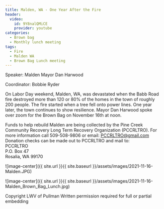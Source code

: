```yaml
---
title: Malden, WA - One Year After the Fire
header:
  video:
    id: 9Y8nalQMiCE
    provider: youtube
categories:
  - Brown bag
  - Monthly lunch meeting
tags:
  - Fire
  - Malden WA
  - Brown Bag Lunch meeting
---
```


Speaker:  Malden Mayor Dan Harwood 

Coordinator: Bobbie Ryder

On Labor Day weekend, Malden, WA, was devastated when the Babb Road fire destroyed more than 120 or 80% of the homes in the town of roughly 200 people. The fire started when a tree fell onto power lines.  One year later, the town continues to show resilience.  Mayor Dan Harwood spoke over zoom for the Brown Bag on November 16th at noon.


Funds to help rebuild Malden are  being collected by the Pine Creek Community Recovery Long Term Recovery Organization (PCCRLTRO).  For more information call 509-508-9806 or email: PCCRLTRO@gmail.com
<br/>
Donation checks can be made out to PCCRLTRO and mail to:
<br/>
PCCRLTRO
<br/>
P.O. Box 47
<br/>
Rosalia, WA 99170

![image-center]({{ site.url }}{{ site.baseurl }}/assets/images/2021-11-16-Malden.JPG)

![image-center]({{ site.url }}{{ site.baseurl }}/assets/images/2021-11-16-Malden_Brown_Bag_Lunch.jpg)

Copyright LWV of Pullman
Written permission required for full or partial embedding

<!---change the title to whatever you want the post to be titled
change the ID out to the end of the youtube link https://youtu.be/r61ARK4Qv9c -->
